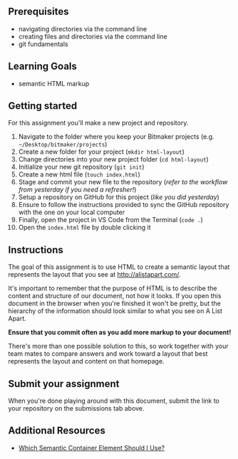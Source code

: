 ## Prerequisites
* navigating directories via the command line
* creating files and directories via the command line
* git fundamentals

## Learning Goals
* semantic HTML markup

## Getting started

For this assignment you'll make a new project and repository.

1. Navigate to the folder where you keep your Bitmaker projects (e.g. `~/Desktop/bitmaker/projects`)
2. Create a new folder for your project (`mkdir html-layout`)
3. Change directories into your new project folder (`cd html-layout`)
4. Initialize your new git repository (`git init`)
5. Create a new html file (`touch index.html`)
6. Stage and commit your new file to the repository (*refer to the workflow from yesterday if you need a refresher!*)
7. Setup a repository on GitHub for this project (*like you did yesterday*)
8. Ensure to follow the instructions provided to sync the GitHub repository with the one on your local computer
9. Finally, open the project in VS Code from the Terminal (`code .`)
10. Open the `index.html` file by double clicking it


## Instructions

The goal of this assignment is to use HTML to create a semantic layout that represents the layout that you see at http://alistapart.com/.

It's important to remember that the purpose of HTML is to describe the content and structure of our document, not how it looks. If you open this document in the browser when you're finished it won't be pretty, but the hierarchy of the information should look similar to what you see on A List Apart.

**Ensure that you commit often as you add more markup to your document!**

There's more than one possible solution to this, so work together with your team mates to compare answers and work toward a layout that best represents the layout and content on that homepage.


## Submit your assignment

When you're done playing around with this document, submit the link to your repository on the submissions tab above.


## Additional Resources

* [Which Semantic Container Element Should I Use?](http://html5doctor.com/downloads/h5d-sectioning-flowchart.png)
